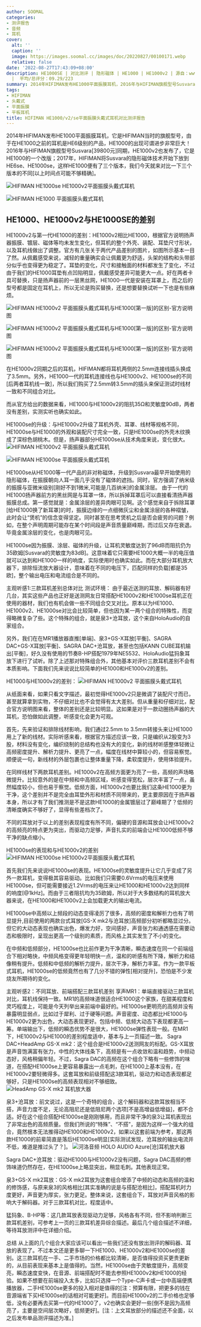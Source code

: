 ```yaml
---
author: SOOMAL
categories:
- 测评报告
- 音频
- 耳机
cover:
  alt: ''
  caption: ''
  image: https://images.soomal.cc/images/doc/20220827/00100171.webp
  relative: false
date: '2022-08-27T17:43:09+08:00'
description: HE1000SE | 对比测评 | 隐形磁体 | HE1000 | HE1000v2 | 源自：www.soomal.com | 版权：原创
  |  平均/总评分：09.29/223
summary: 2014年HIFIMAN发布HE1000平面振膜耳机，2016年与HIFIMAN旗舰型号Susvara同期，HE1000v2也发布了，它是HE1000的一个改版；2017年，HIFIMAN将Susvara的隐形磁体技术开始下放到HE6se、HE1000se，这样HE1000便有了三个版本。下面我们来对比下它们的表现。
tags:
- HIFIMAN
- 头戴式
- 平面振膜
- 平板耳机
title: HIFIMAN HE1000/v2/se平面振膜头戴式耳机对比测评报告
---
```


2014年HIFIMAN发布HE1000平面振膜耳机，它是HIFIMAN当时的旗舰型号，由于在HE1000之前的耳机是HE6级别的产品，HE1000的出现可谓进步非常巨大！2016年与HIFIMAN旗舰型号Susvara[39800元]同期，HE1000v2也发布了，它是HE1000的一个改版；2017年，HIFIMAN将Susvara的隐形磁体技术开始下放到HE6se、HE1000se，这样HE1000便有了三个版本，我们今天就来对比一下三个版本的不同[以上时间点可能不够精确]。



![HIFIMAN HE1000se HE1000v2平面振膜头戴式耳机](https://images.soomal.cc/images/doc/20220820/00099968_01.webp)



![HIFIMAN HE1000 平面振膜头戴式耳机](https://images.soomal.cc/images/doc/20220827/00100170_01.webp)



## HE1000、HE1000v2与HE1000SE的差别



HE1000v2与第一代HE1000的差别：HE1000v2相比HE1000，根据官方说明扬声器振膜、镀层、磁体等均未发生变化，但耳机的整个外壳、装配、耳垫尺寸形状，以及耳机线做出了调整。官方有几张关于两代产品差别的图片，如图所示基本一目了然。从佩戴感受来说，减轻的重量确实会让佩戴更为舒适，头架的结构和头带部分似乎也变得更为稳定了。耳垫的变化，尺寸和接触面的材料都发生了变化，不过由于我们的HE1000耳垫有点凹陷明显，佩戴感受差异可能更大一点。好在两者卡具可替换，只是扬声器前的一层黑丝网，HE1000一代是安装在耳罩上，而之后的型号都是固定在耳机上，所以无论是购买替换，还是想要替换试听一下也是有些麻烦。



![HIFIMAN HE1000v2 平面振膜头戴式耳机与HE1000[第一版]的区别-官方说明图](https://images.soomal.cc/images/doc/20220825/00100101.webp)



![HIFIMAN HE1000v2 平面振膜头戴式耳机与HE1000[第一版]的区别-官方说明图](https://images.soomal.cc/images/doc/20220825/00100102.webp)



![HIFIMAN HE1000v2 平面振膜头戴式耳机与HE1000[第一版]的区别-官方说明图](https://images.soomal.cc/images/doc/20220825/00100103.webp)



在HE1000v2同期之后的耳机，HIFIMAN都将耳机两侧的2.5mm连接线插头换成了3.5mm。另外，HE1000一代的耳机连接线也与HE1000v2、HE1000se的不同[后两者耳机线一致]，所以我们购买了2.5mm转3.5mm的插头来保证测试时线材一致和不同组合对比。



而从官方给出的数据来看，HE1000与HE1000v2的阻抗35Ω和灵敏度90dB，两者没有差别，实测实听也确实如此。

HE1000se的升级：与HE1000v2升级了耳机外壳、耳罩、线材等规格不同，HE1000se与HE1000的外观和装配尺寸完全一致，只是HE1000se的外壳木纹换成了深棕色胡桃木。但是，扬声器部分HE1000se从技术角度来说，变化很大。
![HIFIMAN HE1000v2 平面振膜头戴式耳机](https://images.soomal.cc/images/doc/20220820/00099957_01.webp)




![HIFIMAN HE1000se 平面振膜头戴式耳机](https://images.soomal.cc/images/doc/20220820/00099966_01.webp)




HE1000se从HE1000等一代产品的非对称磁体，升级到Susvara最早开始使用的隐形磁体，在振膜朝向人耳一面几乎没有了磁体的遮挡。同时，官方强调了纳米级的振膜与亚微米级别[刚好不到1微米,可能是几百纳米]的金属涂层。
由于一代的HE1000扬声器前方的黑丝网是与耳罩一体，所以拆掉耳罩后可以直接看清扬声器振膜总成。第一感觉就是：金属涂层的差异肉眼可见啊。这个感觉来自于拆除耳罩[给HE1000换了新耳罩]的时，振膜边缘的一点细微灰尘和金属涂层的各种褶皱，此时会让“煲机”的信念变得坚定。同时甚至在思考煲机之后是否会疲劳的问题？例如，在整个声明周期可能存在某个时间段是声音质量巅峰期，而过后又存在衰退。毕竟金属涂层的变化，也是肉眼可见。

HE1000se因为振膜、涂层、磁体的升级，让耳机灵敏度达到了96dB而阻抗仍为35欧姆[Susvara的灵敏度为83dB]。这意味着它只需要HE1000大概一半的电压值就可以达到和HE1000一样的响度，实际使用时也确实如此。而在大部分耳机放大器下，排除恒流放大器设计，意味着在不同的电压下，匹配同样的负载[都是35欧]，整个输出电压和电流组合是不同的。

主观听感1:三款耳机差别总体对比
测试环境：
由于最近送测的耳放、解码器有好几台，其实这些产品也正好是送测网友日常搭配HE1000v2和HE1000se耳机正在使用的器材，我们也有机会做一些不同组合交叉对比。原本以为HE1000、HE1000v2、HE1000se对比会比较简单，但也因为某一两个组合的特殊性，而变得略微复杂了些。这个特殊的组合，就是泉3+沧耳放，这个来自HoloAudio的自家组合。

另外，我们在在MR1播放器直推[单端]、泉3+GS-X耳放[平衡]、SAGRA DAC+GS-X耳放[平衡]、SAGRA DAC+沧耳放，甚至也包括KANN CUBE耳机输出[平衡]，好久没有使用的节奏B-HP搭配1979年NE5532、HoloAudio猛犸象耳放下进行了试听。除了上述那对特殊组合外，其他基本对评价三款耳机差别不会有本质影响。下面我们先来说说比较简单的HE1000和HE1000v2的差别。

HE1000与HE1000v2的差别：
![HIFIMAN HE1000v2 平面振膜头戴式耳机](https://images.soomal.cc/images/doc/20220820/00099958.webp)




从纸面来看，如果只看文字描述，最初觉得HE1000v2只是微调了装配尺寸而已，甚至就算拿到实物，不仔细对比也不会觉得有太大差别。但从重量和仔细对比，配合官方说明图来看，整体的差别还是比较明显。这如果是对于一款动圈扬声器的大耳机，恐怕做如此调整，听感变化会更为可观。

首先，先来验证和排除线材影响，我们通过2.5mm to 3.5mm转接头来让HE1000用上了新的线材。实际听感来看，根据官方描述应该一致，只是编织从2股变为3股，材料没有变化，编织绕制的总结构也没有大的变化，新的线材听感整体轻微让高频密度提升、解析力提升、更亮了一点，幅度在线材中算较小的，但容易察觉。顺便说一句，新线材的外层包裹也让整体重量下降，柔软度提升，使用体验提升。

在同样线材下两款耳机差别。HE1000v2在高频方面更为亮了一些，高频的声场略微提升。比较意外的是在中频和中高频区域，听感变得宽松，层次丰富了一点，虽然幅度较小，但也易于察觉。低频方面，HE1000v2也要比我们这条HE1000更为干净，这个差别并不是完全由耳垫外形和材质不同带来的，更主要原因在于扬声器本身，所以才有了我们推测是不是这款HE1000的金属镀层过了巅峰期了？低频的清晰度确实不够好了，显得有些差档次了。

不同的耳放对于以上的差别表现程度有所不同，偏硬的音源和耳放会让HE1000v2的高频亮的特点更为突出，而驱动力足够，声音扎实的前端会让HE1000低频不够干净的缺点缩小。

HE1000se的表现和与HE1000v2的差别
![HIFIMAN HE1000se HE1000v2平面振膜头戴式耳机](https://images.soomal.cc/images/doc/20220820/00099970.webp)




首先我们先来说说HE1000se的表现。HE1000se的灵敏度提升让它几乎变成了另外一款耳机，变得极其容易驱动。比如我们只需要0.6Vrms的电压来使用HE1000se，但可能需要接近1.2Vrms的电压来让HE1000和HE1000v2达到同样的响度[@1kHz]。而由于三者阻抗均为35欧姆，所以对于大多数结构的耳机放大器来说，在HE1000和HE1000v2上会加载更大的输出电流。

HE1000se中高频以上频段的动态变得凌厉了很多，高频的密度和解析力也有了明显提升,目前使用的两款台式耳放[GS-X mk2与沧耳放]高频部分初听都略显过分。但它的大动态表现也确实出色，爆发力好，空间感好，声音张力和通透感在需要动态和极限时，呈现出更高一个级别的素质，而风格上其实发生了不小的变化。

在中频和低频部分，HE1000se也比前作更为干净清晰，瞬态速度在同一个前端组合下相对略快，中频风格变得更年轻明快一点，温和的听感有所下降，解析力和结像稍有提升。低频和中低频的解析力提升，层次干净，解析力丰富。作为一款平板式耳机，HE1000se的低频竟然也有了几分不错的弹性[相对提升]，恐怕是不少发烧友所期待的变化。

主观听感2：不同耳放、前端搭配三款耳机差别
享声MR1：单端直接驱动三款耳机对比，耳机线保持一致。MR1的高频味道很适合HE1000这个家族，在甜美程度和灵巧程度上，可能是今天列举出来前端中最好的。HE1000se更明亮的高频并没有暴露明显弱点，比如过于犀利、过于硬等问题。声音密度、动态都比HE1000与HE1000v2更为出色，大动态表现更好。包括中频、低频大动态下表现都更高一筹。单端输出下，低频的瞬态优势不是很大，HE1000se弹性表现一般。在MR1下，HE1000v2与HE1000的差别程度适中，基本与上一页描述一致。
Sagra DAC+HeadAmp GS-X mk2：这个组合是HE1000v2送测网友的标配。GS-X耳放是声音饱满富有张力，中性的大体线条下，高频是有一点收敛和温和趋势，中频动态好，风格稍偏年轻。不过，Sagra DAC的高频在这个组合下略有一些修饰的味道，在搭配HE1000se上更容易暴露出一点毛刺，在HE1000上基本没有，在HE1000v2要轻微得多。这套耳放和前级搭配这3款耳机，驱动力和动态表现都足够好，只是HE1000se的高频表现相对不够细致。
![HeadAmp GS-X mk2 耳机放大器](https://images.soomal.cc/images/doc/20220825/00100056.webp)




泉3+沧耳放：前文说过，这是一个奇特的组合，这个解码器和这款耳放相当不搭，声音力度不足，无论高阻尼还是低阻尼两个选项[不是高增益低增益]，都不合适。好在这个组合搭配HE1000se是刚刚够用，而且非常干净的泉3让耳机表现出了非常出色的高频质量。但我们所说的“特殊”、“不搭”，是因为这样一个强大的组合，竟然根本无法推得动HE1000和HE1000v2，如果以这套前端为参考，那这两款HE1000的前辈简直是落后HE1000se明显[实际测试发现，沧耳放的输出电流并不低，难道是推过头了？]。
![河洛音频 HOLO AUDIO Azure[沧]耳机放大器](https://images.soomal.cc/images/doc/20220825/00100080.webp)




Sagra DAC+沧耳放：驱动HE1000与HE1000v2没有问题，Sagra DAC高频的修饰味道仍然存在，在HE1000se上略显突出，稍显毛刺。其他表现正常。

泉3+GS-X mk2耳放：GS-X mk2耳放为这套组合增添了中频的动态和高频的温和的修饰感，与原来泉3的风格相比[其实准确的说是与搭配沧相比]，搭配耳机时力度更好，声音更为厚实，张力更足。整体来说，这套组合下，耳放对声音风格的影响大于解码器。对于三款耳机对比，程度适中。

猛犸象、B-HP等：这几款耳放表现驱动力足够，风格各有不同，但不影响判断三款耳机差别，可参考上一页的三款耳机差异综合描述。最后几个组合描述不详细，等待耳放测评中在详细介绍。

总结
从上面的几个组合大家应该可以看出一些我们还没有放出测评的解码器、耳放的表现了。不过本文还是更多聊一下HE1000、HE1000v2和HE1000se的差别。这三款耳机在一手、二手市场的价格都比较清晰，是否值得投资买更贵更新的，从目前表现来基本上是值得的。当然，HE1000se由于灵敏度提升，高频变亮，瞬态速度变快，在音源、前端搭配时不能去参照HE1000v2和HE1000的经验。如果不想要在前端投入太多，比如只选择一个Type-C声卡或一台中高端便携播放器，二手HE1000se更多的投入相对是值得的[注：预算有限，把更多的钱在音源端省下买HE1000se的话相对可能更好]。而目前HE1000v2的二手价格也足够低，没有必要再去买第一代的HE1000了，v2也确实会更好一些[倒不是因为高频亮了，主要是空间层次略好，低频更好]。[注：上文耳放部分的描述还不全面，以之后发布单品测评描述为准。]